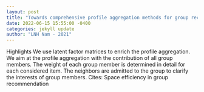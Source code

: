 ```yaml
--- 
layout: post 
title: "Towards comprehensive profile aggregation methods for group recommendation based on the latent factor model" 
date: 2022-06-15 15:55:00 -0400 
categories: jekyll update 
author: "LNH Nam - 2021" 
--- 
```

Highlights We use latent factor matrices to enrich the profile aggregation. We aim at the profile aggregation with the contribution of all group members. The weight of each group member is determined in detail for each considered item. The neighbors are admitted to the group to clarify the interests of group members. Cites: Space efficiency in group recommendation